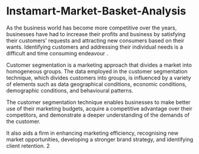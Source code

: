 # Instamart-Market-Basket-Analysis
As the business world has become more competitive over the years, businesses have had
to increase their profits and business by satisfying their customers' requests and
attracting new consumers based on their wants. Identifying customers and addressing
their individual needs is a difficult and time consuming endeavour .

Customer segmentation is a marketing approach that divides a market into
homogeneous groups. The data employed in the customer segmentation technique,
which divides customers into groups, is influenced by a variety of elements such as data
geographical conditions, economic conditions, demographic conditions, and behavioural
patterns.

The customer segmentation technique enables businesses to make better use of their
marketing budgets, acquire a competitive advantage over their competitors, and
demonstrate a deeper understanding of the demands of the customer.

It also aids a firm in enhancing marketing efficiency, recognising new market
opportunities, developing a stronger brand strategy, and identifying client retention.
2
